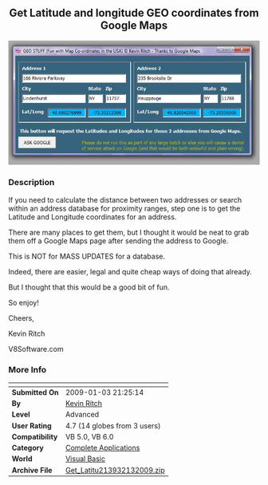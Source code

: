 ﻿<div align="center">

## Get Latitude and longitude GEO coordinates from Google Maps

<img src="PIC2009132129341858.jpg">
</div>

### Description

If you need to calculate the distance between two addresses or search within an address database for proximity ranges, step one is to get the Latitude and Longitude coordinates for an address.

There are many places to get them, but I thought it would be neat to grab them off a Google Maps page after sending the address to Google.

This is NOT for MASS UPDATES for a database.

Indeed, there are easier, legal and quite cheap ways of doing that already.

But I thought that this would be a good bit of fun.

So enjoy!

Cheers,

Kevin Ritch

V8Software.com
 
### More Info
 


<span>             |<span>
---                |---
**Submitted On**   |2009-01-03 21:25:14
**By**             |[Kevin Ritch](https://github.com/Planet-Source-Code/PSCIndex/blob/master/ByAuthor/kevin-ritch.md)
**Level**          |Advanced
**User Rating**    |4.7 (14 globes from 3 users)
**Compatibility**  |VB 5\.0, VB 6\.0
**Category**       |[Complete Applications](https://github.com/Planet-Source-Code/PSCIndex/blob/master/ByCategory/complete-applications__1-27.md)
**World**          |[Visual Basic](https://github.com/Planet-Source-Code/PSCIndex/blob/master/ByWorld/visual-basic.md)
**Archive File**   |[Get\_Latitu213932132009\.zip](https://github.com/Planet-Source-Code/kevin-ritch-get-latitude-and-longitude-geo-coordinates-from-google-maps__1-71599/archive/master.zip)









